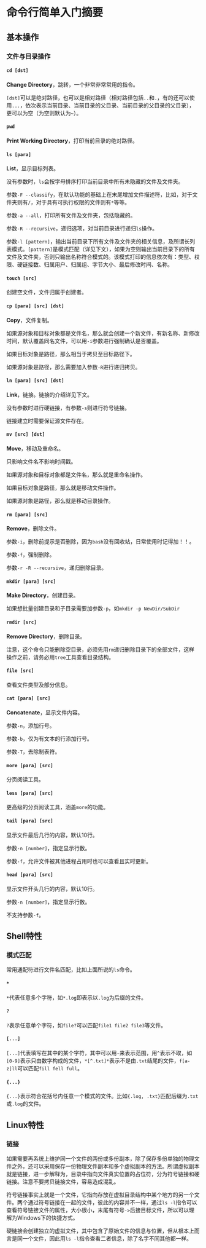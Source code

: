 # 命令行简单入门摘要

## 基本操作

### 文件与目录操作

#### `cd [dst]`

**Change Directory**，跳转，一个非常非常常用的指令。

`[dst]`可以是绝对路径，也可以是相对路径（相对路径包括`..`和`.`，有的还可以使用`...`，依次表示当前目录、当前目录的父目录、当前目录的父目录的父目录），更可以为空（为空则默认为`~`）。

#### `pwd`

**Print Working Directory**，打印当前目录的绝对路径。

#### `ls [para]`

**List**，显示目标列表。

没有参数时，`ls`会按字母排序打印当前目录中所有未隐藏的文件及文件夹。

参数`-F --classify`，在默认功能的基础上在末尾增加文件描述符，比如，对于文件夹则有`/`，对于具有可执行权限的文件则有`*`等等。

参数`-a --all`，打印所有文件及文件夹，包括隐藏的。

参数`-R --recursive`，递归选项，对当前目录进行递归`ls`操作。

参数`-l [pattern]`，输出当前目录下所有文件及文件夹的相关信息，及所谓长列表模式。`[pattern]`是模式匹配（详见下文），如果为空则输出当前目录下的所有文件及文件夹，否则只输出名称符合模式的。该模式打印的信息依次有：类型、权限、硬链接数、归属用户、归属组、字节大小、最后修改时间、名称。

#### `touch [src]`

创建空文件，文件归属于创建者。

#### `cp [para] [src] [dst]`

**Copy**，文件复制。

如果源对象和目标对象都是文件名，那么就会创建一个新文件，有新名称、新修改时间，默认覆盖同名文件，可以用`-i`参数进行强制确认是否覆盖。

如果目标对象是路径，那么相当于拷贝至目标路径下。

如果源对象是路径，那么需要加入参数`-R`进行递归拷贝。

#### `ln [para] [src] [dst]`

**Link**，链接。链接的介绍详见下文。

没有参数时进行硬链接，有参数`-s`则进行符号链接。

链接建立时需要保证源文件存在。

#### `mv [src] [dst]`

**Move**，移动及重命名。

只影响文件名不影响时间戳。

如果源对象和目标对象都是文件名，那么就是重命名操作。

如果目标对象是路径，那么就是移动文件操作。

如果源对象是路径，那么就是移动目录操作。

#### `rm [para] [src]`

**Remove**，删除文件。

参数`-i`，删除前提示是否删除，因为`bash`没有回收站，日常使用时记得加！！。

参数`-f`，强制删除。

参数`-r -R --recursive`，递归删除目录。

#### `mkdir [para] [src]`

**Make Directory**，创建目录。

如果想批量创建目录和子目录需要加参数`-p`，如`mkdir -p NewDir/SubDir`

#### `rmdir [src]`

**Remove Directory**，删除目录。

注意，这个命令只能删除空目录，必须先用`rm`递归删除目录下的全部文件，这样操作之前，请务必用`tree`工具查看目录结构。

#### `file [src]`

查看文件类型及部分信息。

#### `cat [para] [src]`

**Concatenate**，显示文件内容。

参数`-n`，添加行号。

参数`-b`，仅为有文本的行添加行号。

参数`-T`，去除制表符。

#### `more [para] [src]`

分页阅读工具。

#### `less [para] [src]`

更高级的分页阅读工具，涵盖`more`的功能。

#### `tail [para] [src]`

显示文件最后几行的内容，默认10行。

参数`-n [number]`，指定显示行数。

参数`-f`，允许文件被其他进程占用时也可以查看且实时更新。

#### `head [para] [src]`

显示文件开头几行的内容，默认10行。

参数`-n [number]`，指定显示行数。

不支持参数`-f`。

## Shell特性

### 模式匹配

常用通配符进行文件名匹配，比如上面所说的`ls`命令。

#### `*`

`*`代表任意多个字符，如`*.log`即表示以`.log`为后缀的文件。

#### `?`

`?`表示任意单个字符，如`file?`可以匹配`file1 file2 file3`等文件。

#### `[...]`

`[...]`代表填写在其中的某个字符，其中可以用`-`来表示范围，用`^`表示不取，如`[0-9]`表示只由数字构成的文件，`*[^.txt]*`表示不是由`.txt`结尾的文件，`f[a-z]ll`可以匹配`fill fell full`。

#### `{...}`

`{...}`表示符合花括号内任意一个模式的文件。比如`{.log, .txt}`匹配后缀为`.txt`或`.log`的文件。

## Linux特性

### 链接

如果需要再系统上维护同一个文件的两份或多份副本，除了保存多份单独的物理文件之外，还可以采用保存一份物理文件副本和多个虚拟副本的方法。所谓虚拟副本就是链接，进一步解释为，目录中指向文件真实位置的占位符，分为符号链接和硬链接。注意不要拷贝链接文件，容易造成混乱。

符号链接事实上就是一个文件，它指向存放在虚拟目录结构中某个地方的另一个文件。两个通过符号链接在一起的文件，彼此的内容并不一样，通过`ls -l`指令可以查看符号链接文件的属性，大小很小，末尾有符号`->`后接目标文件，所以可以理解为Windows下的快捷方式。

硬链接会创建独立的虚拟文件，其中包含了原始文件的信息与位置，但从根本上而言是同一个文件，因此用`ls -l`指令查看二者信息，除了名字不同其他都一样。
